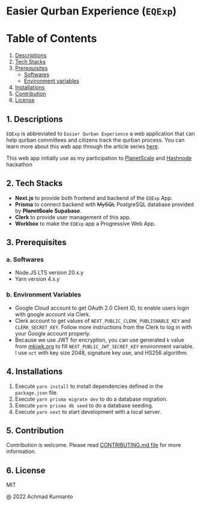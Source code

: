 # Easier Qurban Experience (`EQExp`)

# Table of Contents

1. [Descriptions](#1-descriptions)
2. [Tech Stacks](#2-tech-stacks)
3. [Prerequisites](#3-prerequisites)
   - [Softwares](#a-softwares)
   - [Environment variables](#b-environment-variables)
4. [Installations](#4-installations)
5. [Contribution](#5-contribution)
6. [License](#6-license)

## 1. Descriptions

`EQExp` is abbreviated to `Easier Qurban Experience` a web application that can help qurban committees and citizens track the qurban process. You can learn more about this web app through the article series [here](https://blogs.achmadk.dev/series/hackathon-intl-july-2022).

This web app initially use as my participation to [PlanetScale](https://planetscale.com/?utm_source=hashnode&utm_medium=hackathon&utm_campaign=announcement_article) and [Hashnode](https://hashnode.com/?source=planetscale_hackathon_announcement) hackathon

## 2. Tech Stacks

- **Next.js** to provide both frontend and backend of the `EQExp` App.
- **Prisma** to connect backend with ~~MySQL~~ PostgreSQL database provided by **~~PlanetScale~~ Supabase**.
- **Clerk** to provide user management of this app.
- **Workbox** to make the `EQExp` app a Progressive Web App.

## 3. Prerequisites

### a. Softwares

- Node.JS LTS version 20.x.y
- Yarn version 4.x.y

### b. Environment Variables

- Google Cloud account to get OAuth 2.0 Client ID, to enable users login with google account via Clerk.
- Clerk account to get values of `NEXT_PUBLIC_CLERK_PUBLISHABLE_KEY` and `CLERK_SECRET_KEY`. Follow more instructions from the Clerk to log in with your Google account properly.
- Because we use JWT for encryption, you can use generated `k` value from [mkjwk.org](https://mkjwk.org) to fill `NEXT_PUBLIC_JWT_SECRET_KEY` environment variable. I use `oct` with key size 2048, signature key use, and HS256 algorithm.

## 4. Installations

1. Execute `yarn install` to install dependencies defined in the `package.json` file.
2. Execute `yarn prisma migrate dev` to do a database migration.
3. Execute `yarn prisma db seed` to do a database seeding.
4. Execute `yarn next` to start development with a local server.

## 5. Contribution

Contribution is welcome. Please read [CONTRIBUTING.md file](CONTRIBUTING.md) for more information.

## 6. License

MIT

@ 2022 Achmad Kurnianto
